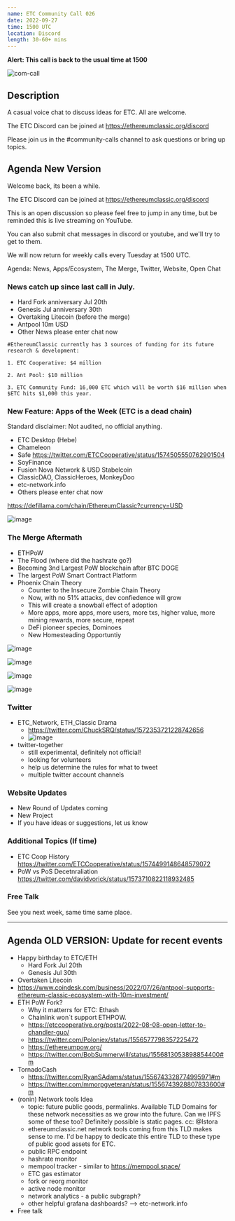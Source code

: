 ```yaml
---
name: ETC Community Call 026
date: 2022-09-27
time: 1500 UTC
location: Discord
length: 30-60+ mins
---
```


**Alert: This call is back to the usual time at 1500**

![com-call](https://user-images.githubusercontent.com/82910708/191567974-09285941-42b1-4c99-85f2-14e17f9ed636.png)

## Description

A casual voice chat to discuss ideas for ETC. All are welcome.

The ETC Discord can be joined at https://ethereumclassic.org/discord

Please join us in the #community-calls channel to ask questions or bring up topics.

## Agenda New Version

Welcome back, its been a while.

The ETC Discord can be joined at https://ethereumclassic.org/discord

This is an open discussion so please feel free to jump in any time, but be reminded this is live streaming on YouTube.

You can also submit chat messages in discord or youtube, and we'll try to get to them.

We will now return for weekly calls every Tuesday at 1500 UTC.

Agenda: News, Apps/Ecosystem, The Merge, Twitter, Website, Open Chat

### News catch up since last call in July.

- Hard Fork anniversary Jul 20th
- Genesis Jul anniversary 30th
- Overtaking Litecoin (before the merge)
- Antpool 10m USD
- Other News please enter chat now

```
#EthereumClassic currently has 3 sources of funding for its future research & development:

1. ETC Cooperative: $4 million

2. Ant Pool: $10 million

3. ETC Community Fund: 16,000 ETC which will be worth $16 million when $ETC hits $1,000 this year.
```

### New Feature: Apps of the Week (ETC is a dead chain)

Standard disclaimer: Not audited, no official anything.

- ETC Desktop (Hebe)
- Chameleon
- Safe https://twitter.com/ETCCooperative/status/1574505550762901504
- SoyFinance
- Fusion Nova Network & USD Stabelcoin
- ClassicDAO, ClassicHeroes, MonkeyDoo
- etc-network.info
- Others please enter chat now

https://defillama.com/chain/EthereumClassic?currency=USD

![image](https://user-images.githubusercontent.com/1696942/192558573-01a99d34-6c28-405d-9314-9c62d6158d3a.png)


### The Merge Aftermath

- ETHPoW
- The Flood (where did the hashrate go?)
- Becoming 3nd Largest PoW blockchain after BTC DOGE
- The largest PoW Smart Contract Platform
- Phoenix Chain Theory 
  - Counter to the Insecure Zombie Chain Theory
  - Now, with no 51% attacks, dev confiedence will grow
  - This will create a snowball effect of adoption
  - More apps, more apps, more users, more txs, higher value, more mining rewards, more secure, repeat
  - DeFi pioneer species, Dominoes
  - New Homesteading Opportuntiy

![image](https://user-images.githubusercontent.com/1696942/192557106-099d7fb0-5946-4f78-9706-a2477c3e2882.png)

![image](https://user-images.githubusercontent.com/1696942/192557168-d9e4f995-8055-4cb1-abab-49e6f0eaa89a.png)

![image](https://user-images.githubusercontent.com/1696942/192557231-f8dcaa9e-5031-4dc2-9a23-5febc67355e5.png)

![image](https://user-images.githubusercontent.com/1696942/192557278-d0c25649-67d8-496f-9ddc-263f3f1bfb4a.png)

### Twitter 

- ETC_Network, ETH_Classic Drama
  - https://twitter.com/ChuckSRQ/status/1572353721228742656
  - ![image](https://user-images.githubusercontent.com/1696942/192558427-2b06b2d5-2960-4e27-9272-663e3499444d.png)
- twitter-together
  - still experimental, definitely not official!
  - looking for volunteers
  - help us determine the rules for what to tweet
  - multiple twitter account channels

### Website Updates

- New Round of Updates coming
- New Project
- If you have ideas or suggestions, let us know

### Additional Topics (If time)

- ETC Coop History https://twitter.com/ETCCooperative/status/1574499148648579072
- PoW vs PoS Decetnraliation https://twitter.com/davidvorick/status/1573710822118932485

### Free Talk

See you next week, same time same place.

---


## Agenda OLD VERSION: Update for recent events

- Happy birthday to ETC/ETH
  - Hard Fork Jul 20th
  - Genesis Jul 30th
- Overtaken Litecoin 
- https://www.coindesk.com/business/2022/07/26/antpool-supports-ethereum-classic-ecosystem-with-10m-investment/
- ETH PoW Fork? 
  - Why it matterrs for ETC: Ethash
  - Chainlink won´t support ETHPOW.
  - https://etccooperative.org/posts/2022-08-08-open-letter-to-chandler-guo/
  - https://twitter.com/Poloniex/status/1556577798357225472
  - https://ethereumpow.org/
  - https://twitter.com/BobSummerwill/status/1556813053898854400#m
- TornadoCash
  - https://twitter.com/RyanSAdams/status/1556743328774995971#m
  - https://twitter.com/mmorpgveteran/status/1556743928807833600#m 
- (ronin) Network tools Idea
  - topic: future public goods, permalinks. Available TLD Domains for these network necessities as we grow into the future. Can we IPFS some of these too? Definitely possible is static pages. cc: @Istora 
  - ethereumclassic.net network tools coming from this TLD makes sense to me. I'd be happy to dedicate this entire TLD to these type of public good assets for ETC.
  - public RPC endpoint
  - hashrate monitor
  - mempool tracker - similar to https://mempool.space/
  - ETC gas estimator 
  - fork or reorg monitor
  - active node monitor
  - network analytics - a public subgraph?
  - other helpful grafana dashboards? --> etc-network.info 
- Free talk

